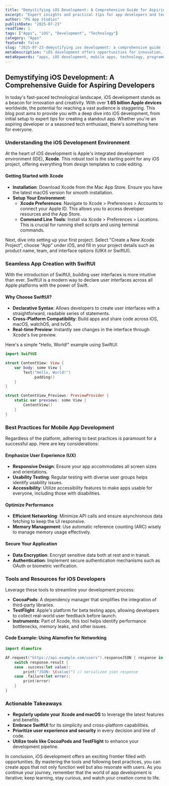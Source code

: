 ```yaml
---
title: "Demystifying iOS Development: A Comprehensive Guide for Aspiring Developers"
excerpt: "Expert insights and practical tips for app developers and tech enthusiasts"
author: "PG App Studios"
publishDate: "2025-07-23"
readTime: 1
tags: ["Apps", "iOS", "Development", "Technology"]
category: "Apps"
featured: false
slug: "2025-07-23-demystifying ios development: a comprehensive guide for aspiring developers"
metaDescription: "iOS development offers opportunities for innovation, with tools like Xcode, SwiftUI, and best practices...."
metaKeywords: "apps, iOS development, mobile apps, technology, programming"
---
```

## Demystifying iOS Development: A Comprehensive Guide for Aspiring Developers

In today's fast-paced technological landscape, iOS development stands as a beacon for innovation and creativity. With over **1.65 billion Apple devices** worldwide, the potential for reaching a vast audience is staggering. This blog post aims to provide you with a deep dive into iOS development, from initial setup to expert tips for creating a standout app. Whether you're an aspiring developer or a seasoned tech enthusiast, there's something here for everyone.

### Understanding the iOS Development Environment

At the heart of iOS development is Apple's integrated development environment (IDE), **Xcode**. This robust tool is the starting point for any iOS project, offering everything from design templates to code editing.

#### Getting Started with Xcode

- **Installation**: Download Xcode from the Mac App Store. Ensure you have the latest macOS version for smooth installation.
- **Setup Your Environment**:
  - **Xcode Preferences**: Navigate to Xcode > Preferences > Accounts to connect your Apple ID. This allows you to access developer resources and the App Store.
  - **Command Line Tools**: Install via Xcode > Preferences > Locations. This is crucial for running shell scripts and using terminal commands.

Next, dive into setting up your first project. Select "Create a New Xcode Project", choose "App" under iOS, and fill in your project details such as product name, team, and interface options (UIKit or SwiftUI).

### Seamless App Creation with SwiftUI

With the introduction of SwiftUI, building user interfaces is more intuitive than ever. SwiftUI is a modern way to declare user interfaces across all Apple platforms with the power of Swift.

#### Why Choose SwiftUI?

- **Declarative Syntax**: Allows developers to create user interfaces with a straightforward, readable series of statements.
- **Cross-Platform Compatibility**: Build apps and share code across iOS, macOS, watchOS, and tvOS.
- **Real-time Preview**: Instantly see changes in the interface through Xcode's live preview.

Here's a simple "Hello, World!" example using SwiftUI:

```swift
import SwiftUI

struct ContentView: View {
    var body: some View {
        Text("Hello, World!")
            .padding()
    }
}

struct ContentView_Previews: PreviewProvider {
    static var previews: some View {
        ContentView()
    }
}
```

### Best Practices for Mobile App Development

Regardless of the platform, adhering to best practices is paramount for a successful app. Here are key considerations:

#### Emphasize User Experience (UX)

- **Responsive Design**: Ensure your app accommodates all screen sizes and orientations.
- **Usability Testing**: Regular testing with diverse user groups helps identify usability issues.
- **Accessibility**: Utilize accessibility features to make apps usable for everyone, including those with disabilities.

#### Optimize Performance

- **Efficient Networking**: Minimize API calls and ensure asynchronous data fetching to keep the UI responsive.
- **Memory Management**: Use automatic reference counting (ARC) wisely to manage memory usage effectively.

#### Secure Your Application

- **Data Encryption**: Encrypt sensitive data both at rest and in transit.
- **Authentication**: Implement secure authentication mechanisms such as OAuth or biometric verification.

### Tools and Resources for iOS Developers

Leverage these tools to streamline your development process:

- **CocoaPods**: A dependency manager that simplifies the integration of third-party libraries.
- **TestFlight**: Apple's platform for beta testing apps, allowing developers to collect real-world user feedback before launch.
- **Instruments**: Part of Xcode, this tool helps identify performance bottlenecks, memory leaks, and other issues.

#### Code Example: Using Alamofire for Networking

```swift
import Alamofire

AF.request("https://api.example.com/users").responseJSON { response in
    switch response.result {
    case .success(let value):
        print("JSON: \(value)") // serialized json response
    case .failure(let error):
        print(error)
    }
}
```

### Actionable Takeaways

- **Regularly update your Xcode and macOS** to leverage the latest features and benefits.
- **Embrace SwiftUI** for its simplicity and cross-platform capabilities.
- **Prioritize user experience and security** in every decision and line of code.
- **Utilize tools like CocoaPods and TestFlight** to enhance your development pipeline.

In conclusion, iOS development offers an exciting frontier filled with opportunities. By mastering the tools and following best practices, you can create apps that not only function well but also resonate with users. As you continue your journey, remember that the world of app development is iterative; keep learning, stay curious, and watch your creation come to life.